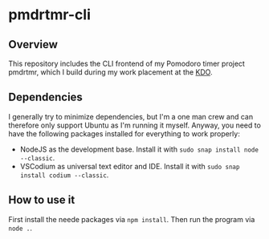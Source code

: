 # pmdrtmr-cli

## Overview

This repository includes the CLI frontend of my Pomodoro timer project pmdrtmr, which I build during my work placement at the [KDO](https://www.kdo.de/).

## Dependencies

I generally try to minimize dependencies, but I'm a one man crew and can therefore only support Ubuntu as I'm running it myself. Anyway, you need to have the following packages installed for everything to work properly:

- NodeJS as the development base. Install it with `sudo snap install node --classic`.
- VSCodium as universal text editor and IDE. Install it with `sudo snap install codium --classic`.

## How to use it

First install the neede packages via `npm install`. Then run the program via `node .`.
